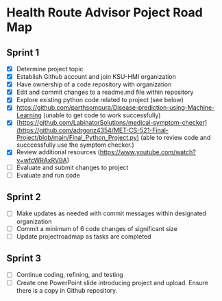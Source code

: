 # **Health Route Advisor Poject Road Map**
## **Sprint 1**
- [x] Determine project topic
- [x] Establish Github account and join KSU-HMI organization
- [x] Have ownership of a code repository with organization
- [x] Edit and commit changes to a readme.md file within repository
- [x] Explore existing python code related to project (see below)
- [x] https://github.com/parthsompura/Disease-prediction-using-Machine-Learning (unable to get code to work successfully)
- [x] [https://github.com/LabinatorSolutions/medical-symptom-checker](https://github.com/adrgonz4354/MET-CS-521-Final-Project/blob/main/Final_Python_Project.py) (able to review code and succcessfully use the symptom checker.)
- [x] Review additional resources (https://www.youtube.com/watch?v=wfcWRAxRVBA)
- [ ] Evaluate and submit changes to project
- [ ] Evaluate and run code

## **Sprint 2**
- [ ] Make updates as needed with commit messages within designated organization
- [ ] Commit a minimum of 6 code changes of significant size
- [ ] Update projectroadmap as tasks are completed
      
## **Sprint 3**
- [ ] Continue coding, refining, and testing
- [ ] Create one PowerPoint slide introducing project and upload. Ensure there is a copy in  Github repository.
